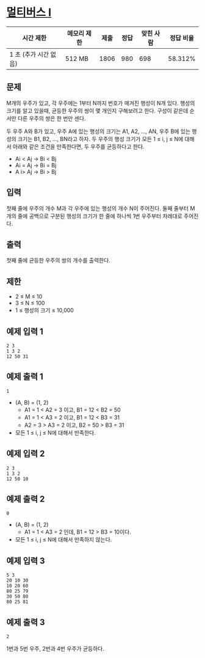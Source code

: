 # [멀티버스 Ⅰ](https://www.acmicpc.net/problem/18868)

| 시간 제한 | 메모리 제한 | 제출 | 정답 | 맞힌 사람 | 정답 비율 |
| --- | --- | --- | --- | --- | --- |
| 1 초 (추가 시간 없음) | 512 MB | 1806 | 980 | 698 | 58.312% |

## 문제

M개의 우주가 있고, 각 우주에는 1부터 N까지 번호가 매겨진 행성이 N개 있다. 행성의 크기를 알고 있을때, 균등한 우주의 쌍이 몇 개인지 구해보려고 한다. 구성이 같은데 순서만 다른 우주의 쌍은 한 번만 센다.

두 우주 A와 B가 있고, 우주 A에 있는 행성의 크기는 A1, A2, ..., AN, 우주 B에 있는 행성의 크기는 B1, B2, ..., BN라고 하자. 두 우주의 행성 크기가 모든 1 ≤ i, j ≤ N에 대해서 아래와 같은 조건을 만족한다면, 두 우주를 균등하다고 한다.

- Ai < Aj → Bi < Bj
- Ai = Aj → Bi = Bj
- A i> Aj → Bi > Bj

## 입력

첫째 줄에 우주의 개수 M과 각 우주에 있는 행성의 개수 N이 주어진다. 둘째 줄부터 M개의 줄에 공백으로 구분된 행성의 크기가 한 줄에 하나씩 1번 우주부터 차례대로 주어진다.

## 출력

첫째 줄에 균등한 우주의 쌍의 개수를 출력한다.

## 제한

- 2 ≤ M ≤ 10
- 3 ≤ N ≤ 100
- 1 ≤ 행성의 크기 ≤ 10,000

## 예제 입력 1

```
2 3
1 3 2
12 50 31

```

## 예제 출력 1

```
1

```

- (A, B) = (1, 2)
    - A1 = 1 < A2 = 3 이고, B1 = 12 < B2 = 50
    - A1 = 1 < A3 = 2 이고, B1 = 12 < B3 = 31
    - A2 = 3 > A3 = 2 이고, B2 = 50 > B3 = 31
- 모든 1 ≤ i, j ≤ N에 대해서 만족한다.

## 예제 입력 2

```
2 3
1 3 2
12 50 10

```

## 예제 출력 2

```
0

```

- (A, B) = (1, 2)
    - A1 = 1 < A3 = 2 인데, B1 = 12 > B3 = 10이다.
- 모든 1 ≤ i, j ≤ N에 대해서 만족하지 않는다.

## 예제 입력 3

```
5 3
20 10 30
10 20 60
80 25 79
30 50 80
80 25 81

```

## 예제 출력 3

```
2

```

1번과 5번 우주, 2번과 4번 우주가 균등하다.
